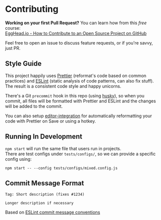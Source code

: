 # Contributing

**Working on your first Pull Request?** You can learn how from this _free_ course:  
[EggHead.io - How to Contribute to an Open Source Project on GitHub](https://egghead.io/series/how-to-contribute-to-an-open-source-project-on-github)

Feel free to open an issue to discuss feature requests, or if you're savvy, just PR.

## Style Guide

This project happily uses [Prettier](https://github.com/prettier/prettier) (reformat's code based on common practices) and [ESLint](https://github.com/eslint/eslint) (static analysis of code patterns, can also fix stuff).  
The result is a consistent code style and happy unicorns.

There's a Git `precommit` hook in this repo (using [husky](https://github.com/typicode/husky)),
so when you commit, all files will be formatted with Prettier and ESLint and the changes will be added
to the commit.

You can also setup [editor-integration](https://github.com/prettier/prettier#editor-integration)
for automatically reformatting your code with Prettier on Save or using a hotkey.

## Running In Development

`npm start` will run the same file that users run in projects.  
There are test configs under `tests/configs/`, so we can provide a specific config using:

```shell
npm start -- --config tests/configs/mixed.config.js
```

## Commit Message Format

```text
Tag: Short description (fixes #1234)

Longer description if necessary
```

Based on [ESLint commit message conventions](https://eslint.org/docs/developer-guide/contributing/pull-requests#step-2-make-your-changes)
